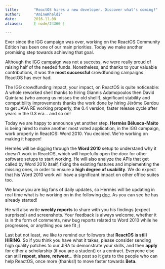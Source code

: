 ```yaml
---
title:       "ReactOS hires a new developer. Discover what's coming!"
author:      "AmineKhaldi"
date:        2016-11-08
aliases:     [ node/24366 ]

---
```


<p>Ever since the IGG campaign was over, working on the ReactOS Community Edition has been one of our main priorities. Today we make another promising step towards achieving that goal.</p>

<p>Although the <a href="https://reactos.org/project-news/reactos-hires-new-developer-we-re-hiring">IGG campaign</a> was not a success, we were really proud of raising half of the needed funds. Nonetheless, and thanks to your valuable contributions, it was the <b>most successful</b> crowdfunding campaigns ReactOS has ever had.</p>

<p>The IGG crowdfunding impact, your impact, on ReactOS is quite noticeable: A whole reworked shell thanks to hiring Giannis Adamopoulos then David Quintana (who among us misses the old shell!), significant stability and compatibility improvements thanks the work done by hiring Jérôme Gardou to get JAVA RE working properly, the 0.4 version, faster release cycle after years in the 0.3 era... and so on!</p>

<p>Today we are happy to announce yet another step. <b>Hermès Bélusca-Maïto</b> is being hired to make another most voted application, in the IGG campaign, work properly in ReactOS: Word 2010. You decided. We're working on making it happen!</p>

<p>Hermès will be digging through the <b>Word 2010</b> setup to understand why it doesn't work in ReactOS, which will hopefully open the door for other software setups to start working. He will also analyze the APIs that get called by Word 2010 itself, fixing the existing features and implementing the missing ones, in order to ensure a <b>high degree of usability</b>. We do expect that his Word 2010 work will have a significant impact on other office suites too.</p>

<p>We know you are big fans of daily updates, so Hermès will be updating in real time what is he working on in the following <a href="https://docs.google.com/spreadsheets/d/1tel2NMGfC7jAQJa__EWjZGuEvoA8LEzVUTvI7gNYGS8/htmlview#gid=3">doc</a>. As you can see he has already started!</p>

<p>He will also write <b>weekly reports</b> to share with you his findings (expect surprises!) and screenshots. Your feedback is always welcome, whether it is in the form of comments, new bug reports related to Word 2010 while he progresses, or anything you see fit ;)</p>

<p>Last but not least, we like to remind our followers that <b>ReactOS is still HIRING</b>. So if you think you have what it takes, please consider sending high quality patches to our JIRA to demonstrate your skills, and then <b>apply</b> for either a scholarship (if you are a student) or a contract. Everyone else can still <b>repost</b>, <b>share</b>, <b>retweet</b>... this post so it gets to the people who can help ReactOS, once more (thanks!) to move faster towards <b>Beta</b>.</p>
